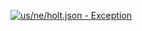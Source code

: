 [![us/ne/holt.json - Exception](https://img.shields.io/badge/us/ne/holt.json-Exception-red)](https://github.com/openaddresses/openaddresses/tree/master/sources/us/ne/holt.json)